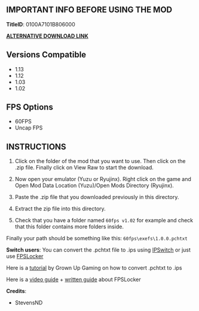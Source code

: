 ## IMPORTANT INFO BEFORE USING THE MOD

**TitleID**: 0100A7101B806000

**[ALTERNATIVE DOWNLOAD LINK](https://gamebanana.com/mods/511231)**

## Versions Compatible

- 1.13
- 1.12
- 1.03
- 1.02

## FPS Options

- 60FPS
- Uncap FPS

## INSTRUCTIONS

1. Click on the folder of the mod that you want to use. Then click on the .zip file. Finally click on View Raw to start the download.

2. Now open your emulator (Yuzu or Ryujinx). Right click on the game and Open Mod Data Location (Yuzu)/Open Mods Directory (Ryujinx).

3. Paste the .zip file that you downloaded previously in this directory.

4. Extract the zip file into this directory.

5. Check that you have a folder named `60fps v1.02` for example and check that this folder contains more folders inside.

Finally your path should be something like this: `60fps\exefs\1.0.0.pchtxt`

**Switch users**: You can convert  the .pchtxt file to .ips using [IPSwitch](https://github.com/3096/ipswitch) or just use [FPSLocker](https://github.com/masagrator/FPSLocker)

Here is a [tutorial](https://youtu.be/m-V6Rs2sm9w?si=-b10u6yv0dhih5Kk) by Grown Up Gaming on how to convert .pchtxt to .ips

Here is a [video guide](https://youtu.be/0X5g6HF7LB4?si=n-UtFAEAj2VtjEQQ) + [written guide](https://rentry.co/NSwitch60FPSLockerGuide) about FPSLocker

**Credits**: 

- StevensND
